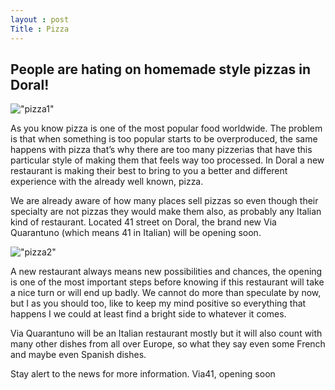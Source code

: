 ```yaml
---
layout : post
Title : Pizza
---
```


People are hating on homemade style pizzas in Doral!
---

!["pizza1"](http://www.italia.it/fileadmin/src/img/cluster_gallery/mangiare_bere/la_pizza/_0003_Pizza_impasto.jpg)


As you know pizza is one of the most popular food worldwide.  The problem is that when something is too popular starts to be overproduced, the same happens with pizza that’s why there are too many pizzerias that have this particular style of making them that feels way too processed.  In Doral a new restaurant is making their best to bring to you a better and different experience with the already well known, pizza.

We are already aware of how many places sell pizzas so even though their specialty are not pizzas they would make them also, as probably any Italian kind of restaurant. Located 41 street on Doral, the brand new Via Quarantuno (which means 41 in Italian) will be opening soon.

!["pizza2"](http://blogs.dwight.edu/2015tkinley/files/2014/04/preparing_the_pizza_dough-u04bc5.jpg)

A new restaurant always means new possibilities and chances, the opening is one of the most important steps before knowing if this restaurant will take a nice turn or will end up badly. We cannot do more than speculate by now, but I as you should too, like to keep my mind positive so everything that happens I we could at least find a bright side to whatever it comes.

Via Quarantuno will be an Italian restaurant mostly but it will also count with many other dishes from all over Europe, so what they say even some French and maybe even Spanish dishes.

Stay alert to the news for more information. Via41, opening soon
